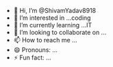- 👋 Hi, I’m @ShivamYadav8918
- 👀 I’m interested in ...coding
- 🌱 I’m currently learning ...IT
- 💞️ I’m looking to collaborate on ...
- 📫 How to reach me ...
- 😄 Pronouns: ...
- ⚡ Fun fact: ...

<!---
ShivamYadav8918/ShivamYadav8918 is a ✨ special ✨ repository because its `README.md` (this file) appears on your GitHub profile.
You can click the Preview link to take a look at your changes.
--->
